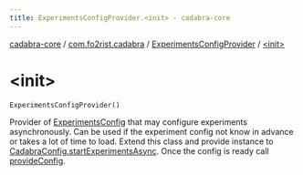```yaml
---
title: ExperimentsConfigProvider.<init> - cadabra-core
---
```


[cadabra-core](../../index.html) / [com.fo2rist.cadabra](../index.html) / [ExperimentsConfigProvider](index.html) / [&lt;init&gt;](./-init-.html)

# &lt;init&gt;

`ExperimentsConfigProvider()`

Provider of [ExperimentsConfig](../-experiments-config/index.html) that may configure experiments asynchronously.
Can be used if the experiment config not know in advance or takes a lot of time to load.
Extend this class and provide instance to [CadabraConfig.startExperimentsAsync](../-cadabra-config/start-experiments-async.html).
Once the config is ready call [provideConfig](provide-config.html).


